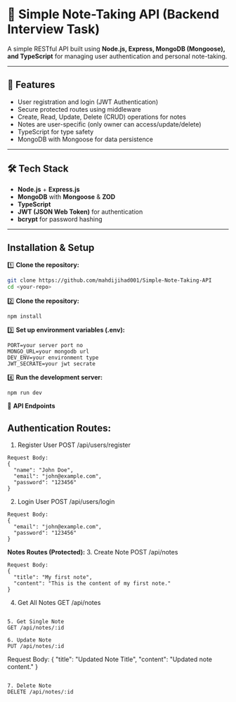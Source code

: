 # 🧪 Simple Note-Taking API (Backend Interview Task)

A simple RESTful API built using **Node.js, Express, MongoDB (Mongoose), and TypeScript** for managing user authentication and personal note-taking.

---

## 🚀 Features

- User registration and login (JWT Authentication)
- Secure protected routes using middleware
- Create, Read, Update, Delete (CRUD) operations for notes
- Notes are user-specific (only owner can access/update/delete)
- TypeScript for type safety
- MongoDB with Mongoose for data persistence

---

## 🛠️ Tech Stack

- **Node.js** + **Express.js**
- **MongoDB** with **Mongoose** & **ZOD**
- **TypeScript**
- **JWT (JSON Web Token)** for authentication
- **bcrypt** for password hashing

---

## Installation & Setup

1️⃣ **Clone the repository:**
```bash
git clone https://github.com/mahdijihad001/Simple-Note-Taking-API
cd <your-repo>

```

2️⃣  **Clone the repository:**

```
npm install
```

3️⃣ **Set up environment variables (.env):**

```
PORT=your server port no
MONGO_URL=your mongodb url
DEV_ENV=your environment type
JWT_SECRATE=your jwt secrate

```

4️⃣ **Run the development server:**

```
npm run dev

```

🔑 **API Endpoints**
## Authentication Routes:
1. Register User
POST /api/users/register

```
Request Body:
{
  "name": "John Doe",
  "email": "john@example.com",
  "password": "123456"
}

```
2. Login User
POST /api/users/login

```
Request Body:
{
  "email": "john@example.com",
  "password": "123456"
}

```

**Notes Routes (Protected):**
3. Create Note
POST /api/notes

```
Request Body:
{
  "title": "My first note",
  "content": "This is the content of my first note."
}
```

4. Get All Notes
GET /api/notes

```

5. Get Single Note
GET /api/notes/:id

6. Update Note
PUT /api/notes/:id

```
Request Body:
{
  "title": "Updated Note Title",
  "content": "Updated note content."
}

```

7. Delete Note
DELETE /api/notes/:id




